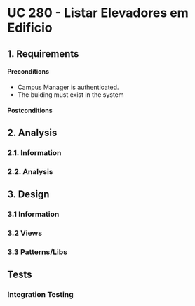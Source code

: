 # UC 280 - Listar Elevadores em Edificio

## 1. Requirements


#### Preconditions
* Campus Manager is authenticated.
* The buiding must exist in the system


#### Postconditions
  


## 2. Analysis

### 2.1. Information

### 2.2. Analysis

## 3. Design

### 3.1 Information

### 3.2 Views

### 3.3 Patterns/Libs

## Tests

### Integration Testing